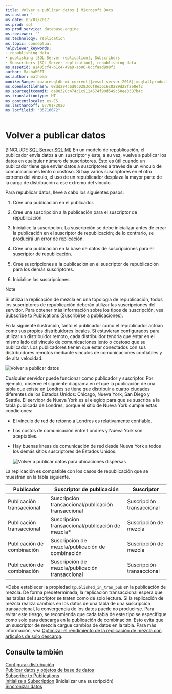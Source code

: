 ```yaml
---
title: Volver a publicar datos | Microsoft Docs
ms.custom: ''
ms.date: 03/01/2017
ms.prod: sql
ms.prod_service: database-engine
ms.reviewer: ''
ms.technology: replication
ms.topic: conceptual
helpviewer_keywords:
- republishing data
- publishing [SQL Server replication], Subscribers
- Subscribers [SQL Server replication], republishing data
ms.assetid: a1485cf4-b1c4-49e9-ab06-8ccfaad998f3
author: MashaMSFT
ms.author: mathoma
monikerRange: =azuresqldb-mi-current||>=sql-server-2016||=sqlallproducts-allversions
ms.openlocfilehash: 08dd294c6d9c0283c6f8e3616c8289d28f2e8ef2
ms.sourcegitcommit: da88320c474c1c9124574f90d549c50ee3387b4c
ms.translationtype: HT
ms.contentlocale: es-ES
ms.lasthandoff: 07/01/2020
ms.locfileid: "85716672"
---
```

# <a name="republish-data"></a>Volver a publicar datos
[!INCLUDE [SQL Server SQL MI](../../includes/applies-to-version/sql-asdbmi.md)]
  En un modelo de republicación, el publicador envía datos a un suscriptor y éste, a su vez, vuelve a publicar los datos en cualquier número de suscriptores. Esto es útil cuando un publicador tiene que enviar datos a suscriptores a través de un vínculo de comunicaciones lento o costoso. Si hay varios suscriptores en el otro extremo del vínculo, el uso de un republicador desplaza la mayor parte de la carga de distribución a ese extremo del vínculo.  
  
 Para republicar datos, lleve a cabo los siguientes pasos:  
  
1.  Cree una publicación en el publicador.  
  
2.  Cree una suscripción a la publicación para el suscriptor de republicación.  
  
3.  Inicialice la suscripción. La suscripción se debe inicializar antes de crear la publicación en el suscriptor de republicación; de lo contrario, se producirá un error de replicación.  
  
4.  Cree una publicación en la base de datos de suscripciones para el suscriptor de republicación.  
  
5.  Cree suscripciones a la publicación en el suscriptor de republicación para los demás suscriptores.  
  
6.  Inicialice las suscripciones.  

> [!NOTE]  
>  Si utiliza la replicación de mezcla en una topología de republicación, todos los suscriptores de republicación deberán utilizar las suscripciones del servidor. Para obtener más información sobre los tipos de suscripción, vea [Subscribe to Publications](../../relational-databases/replication/subscribe-to-publications.md) (Suscribirse a publicaciones).  
  
 En la siguiente ilustración, tanto el publicador como el republicador actúan como sus propios distribuidores locales. Si estuvieran configurados para utilizar un distribuidor remoto, cada distribuidor tendría que estar en el mismo lado del vínculo de comunicaciones lento o costoso que su publicador. Los publicadores tienen que estar conectados con sus distribuidores remotos mediante vínculos de comunicaciones confiables y de alta velocidad.  
  
 ![Volver a publicar datos](../../relational-databases/replication/media/repl-06a.gif "Volver a publicar datos")  
  
 Cualquier servidor puede funcionar como publicador y suscriptor. Por ejemplo, observe el siguiente diagrama en el que la publicación de una tabla que existe en Londres se tiene que distribuir a cuatro ciudades diferentes de los Estados Unidos: Chicago, Nueva York, San Diego y Seattle. El servidor de Nueva York es el elegido para que se suscriba a la tabla publicada de Londres, porque el sitio de Nueva York cumple estas condiciones:  
  
-   El vínculo de red de retorno a Londres es relativamente confiable.  
  
-   Los costos de comunicación entre Londres y Nueva York son aceptables.  
  
-   Hay buenas líneas de comunicación de red desde Nueva York a todos los demás sitios suscriptores de Estados Unidos.  
  
     ![Volver a publicar datos para ubicaciones dispersas](../../relational-databases/replication/media/repl-06.gif "Volver a publicar datos para ubicaciones dispersas")  
  
 La replicación es compatible con los casos de republicación que se muestran en la tabla siguiente.  
  
|Publicador|Suscriptor de publicación|Suscriptor|  
|---------------|---------------------------|----------------|  
|Publicación transaccional|Suscripción transaccional/publicación transaccional|Suscripción transaccional|  
|Publicación transaccional|Suscripción transaccional/publicación de mezcla*|Suscripción de mezcla|  
|Publicación de combinación|Suscripción de mezcla/publicación de combinación|Suscripción de mezcla|  
|Publicación de combinación|Suscripción de mezcla/publicación transaccional|Suscripción transaccional|  
  
 \*Debe establecer la propiedad `@published_in_tran_pub` en la publicación de mezcla. De forma predeterminada, la replicación transaccional espera que las tablas del suscriptor se traten como de solo lectura. Si la replicación de mezcla realiza cambios en los datos de una tabla de una suscripción transaccional, la convergencia de los datos puede no producirse. Para evitar este riesgo, se recomienda que cada tabla de este tipo se especifique como solo para descarga en la publicación de combinación. Esto evita que un suscriptor de mezcla cargue cambios de datos en la tabla. Para más información, vea [Optimizar el rendimiento de la replicación de mezcla con artículos de solo descarga](../../relational-databases/replication/merge/optimize-merge-replication-performance-with-download-only-articles.md).  
  
## <a name="see-also"></a>Consulte también  
 [Configurar distribución](../../relational-databases/replication/configure-distribution.md)   
 [Publicar datos y objetos de base de datos](../../relational-databases/replication/publish/publish-data-and-database-objects.md)   
 [Subscribe to Publications](../../relational-databases/replication/subscribe-to-publications.md)   
 [Initialize a Subscription](../../relational-databases/replication/initialize-a-subscription.md)  (Inicializar una suscripción)  
 [Sincronizar datos](../../relational-databases/replication/synchronize-data.md)  
  
  
